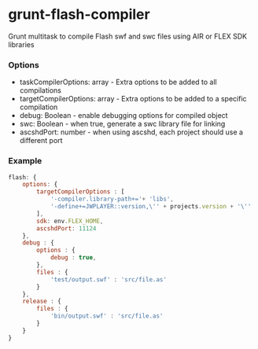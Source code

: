 # grunt-flash-compiler

Grunt multitask to compile Flash swf and swc files using AIR or FLEX SDK libraries


### Options
* taskCompilerOptions: array<String> - Extra options to be added to all compilations
* targetCompilerOptions: array<String> - Extra options to be added to a specific compilation
* debug: Boolean - enable debugging options for compiled object
* swc: Boolean - when true, generate a swc library file for linking
* ascshdPort: number - when using ascshd, each project should use a different port

### Example
```js
flash: {
    options: {
        targetCompilerOptions : [
            '-compiler.library-path+='+ 'libs',
            '-define+=JWPLAYER::version,\'' + projects.version + '\''
        ],
        sdk: env.FLEX_HOME,
        ascshdPort: 11124
    },
    debug : {
        options : {
            debug : true,
        },
        files : {
            'test/output.swf' : 'src/file.as'
        }
    },
    release : {
        files : {
            'bin/output.swf' : 'src/file.as'
        }
    }
}
```
